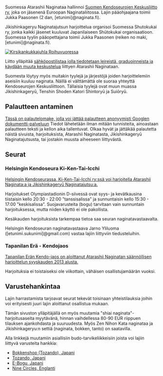 Suomessa Atarashii Naginataa hallinnoi [Suomen Kendoseurojen Keskusliitto
ry](http://fka.fi/ "FKA - Suomen Kendoseurojen Keskusliitto ry"), joka on
jäsenenä Euroopan Naginataliitossa. Lajin pääohjaajana toimii
Jukka Paasonen (2 dan, [etunimi]@naginata.fi).

Jikishinkageryu Naginatajutsun harjoittelua organisoi Suomessa Shutokukai ry,
jonka kaikki jäsenet kuuluvat Japanilaiseen Shūtokukai organisaatioon.
Suomessa tyylin pääopettajana toimii Jukka Paasonen (reiken no maki, [etunimi]@naginata.fi).

[![Kirsikankukkajuhla Roihuvuoressa](https://farm6.static.flickr.com/5231/7188222444_8b8d2512c1_m.jpg)
](http://flickr.com/photos/naakkalinna/7188222444 "Kirsikankukkajuhla Roihuvuoressa / Naakka")

Liitto ylläpitää [sähköpostilistaa jolla tiedotetaan leireistä,
graduoinneista ja käydään muuta
keskustelua](http://fka.fi/mailman/listinfo/naginata_tiedotus_fka.fi "Naginata_tiedotus@fka.fi")
liittyen Atarashii Naginataan.

Suomesta löytyy myös muitakin tyylejä ja järjestöjä joiden
harjoittelemiin aseisiin kuuluu naginata. Näillä ei välttämättä ole
suoraa yhteyttä Kendoseurojen Keskusliittoon. Tällaisia tyylejä ovat
muun muassa Jikishinkageryū, Tenshin Shoden Katori Shintoryū ja Suiōryū.


## Palautteen antaminen

[Tässä on palautelomake, jolla voi jättää palautteen anonyymisti Googlen dokumentti-palveluun](
https://docs.google.com/forms/d/1ElXfjdK3U819S_qPh5u648DRMC_xRFBBeCI2CJi5zcU/viewform "Naginata palaute")
Tiedot lähetetään ilman mitään tunnisteita, ainoastaan palautteen teksti ja kellon aika tallentuvat.
Olkaa hyvät ja jättäkää palautetta näistä sivuista, harjoituksista, Atarashii Naginatasta,
Jikishinkageryū Naginatajutsusta, tai jostakin muusta aiheeseen liittyvästä.


## Seurat

### Helsingin Kendoseura Ki-Ken-Tai-Icchi

[Helsingin Kendoseurassa, Ki-Ken-Tai-Icchi ry:ssä voi harjoitella
Atarashii Naginata:a ja Jikishinkageryū
Naginatajutsu:a.](http://www.kkti.fi/ "Helsingin kendoseura - Ki-Ken-Tai-Icchi, Olympiastadion, Helsinki")

Harjoitukset Olympiastadionin D-siivessä ovat syys- ja kevätkausina
tiistaisin kello 20:30 - 22:00 "tanssisalissa" ja
sunnuntaisin kello 15:30 - 17:00 "keskisalissa".
Suojavarusteita (bogu) tarvitaan vain sunnuntain harjoituksessa, mutta niiden käyttö ei ole pakollista.

Kesäkauden harjoituksista tarkempaa tietoa saa seuran naginatavastaavalta.

Helsingin Kendoseuran naginatavastaava Jarno Yliluoma
([etunimi.sukunimi]@gmail.com) vastaa lajiin liittyviin
tiedusteluihin.

### Tapanilan Erä - Kendojaos

[Tapanilan Erän Kendo-jaos on aloittanut Atarashii Naginatan
säännöllisen harjoittelun syyskauden 2013
alusta.](http://www.tapanila-kendo.org/ "Tapanilan Erä - Kendo, Tapanila, Helsinki")

Harjoituksia ei toistaiseksi ole viikottain, vähäisen osallistujamäärän vuoksi.

## Varustehankintaa

Lajin harrastamista tarjoavat seurat tekevät toisinaan yhteistilauksia
joihin voi erityisesti juuri lajin aloittanut osallistua mukaan.

Tämän sivuston ylläpitäjällä on myös muutamia "shiai
naginata"-harjoitusaseita myytävänä, hinnan vaihdellessa 80-90 EUR
riippuen tilauksen ajankohdasta ja suuruudesta.
Myös Zen Nihon Kata naginataa ja Jikishinkageryu:n settiä (naginata, bokken, tanto) on saatavilla.

Alla linkkejä muutamiin asiallisiin budo-tarvikeliikkeisiin joista voi
lajiin liittyvä varusteita hankkia:

-   [Bokkenshop (Tozando), Japani](http://www.bokkenshop.com/ "Bokkenshop")
-   [Tozando, Japani](http://www.tozandoshop.com/ "Tozando")
-   [E-Bogu, Japani](http://www.e-bogu.jp/ "E-Bogu Japan")
-   [Nine Circles, Englanti](http://www.ninecircles.co.uk/ "Nine Circles")
